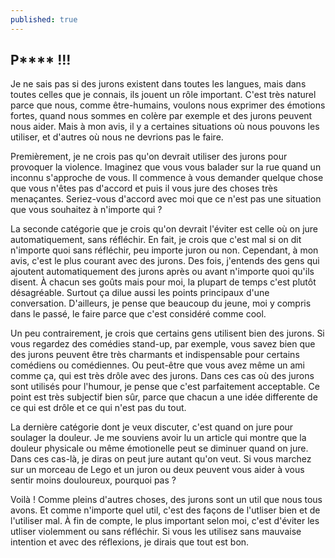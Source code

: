 ```yaml
---
published: true
---
```

## P**** !!!

Je ne sais pas si des jurons existent dans toutes les langues, mais dans toutes celles que je connais, ils jouent un rôle important. C'est très naturel parce que nous, comme être-humains, voulons nous exprimer des émotions fortes, quand nous sommes en colère par exemple et des jurons peuvent nous aider. Mais à mon avis, il y a certaines situations où nous pouvons les utiliser, et d'autres où nous ne devrions pas le faire.

Premièrement, je ne crois pas qu'on devrait utiliser des jurons pour provoquer la violence. Imaginez que vous vous balader sur la rue quand un inconnu s'approche de vous. Il commence à vous demander quelque chose que vous n'êtes pas d'accord et puis il vous jure des choses très menaçantes. Seriez-vous d'accord avec moi que ce n'est pas une situation que vous souhaitez à n'importe qui ?

La seconde catégorie que je crois qu'on devrait l'éviter est celle où on jure automatiquement, sans réfléchir. En fait, je crois que c'est mal si on dit n'importe quoi sans réfléchir, peu importe juron ou non. Cependant, à mon avis, c'est le plus courant avec des jurons. Des fois, j'entends des gens qui ajoutent automatiquement des jurons après ou avant n'importe quoi qu'ils disent. À chacun ses goûts mais pour moi, la plupart de temps c'est plutôt désagréable. Surtout ça dilue aussi les points principaux d'une conversation. D'ailleurs, je pense que beaucoup du jeune, moi y compris dans le passé, le faire parce que c'est considéré comme cool.

Un peu contrairement, je crois que certains gens utilisent bien des jurons. Si vous regardez des comédies stand-up, par exemple, vous savez bien que des jurons peuvent être très charmants et indispensable pour certains comédiens ou comédiennes. Ou peut-être que vous avez même un ami comme ça, qui est très drôle avec des jurons. Dans ces cas où des jurons sont utilisés pour l'humour, je pense que c'est parfaitement acceptable. Ce point est très subjectif bien sûr, parce que chacun a une idée differente de ce qui est drôle et ce qui n'est pas du tout.

La dernière catégorie dont je veux discuter, c'est quand on jure pour soulager la douleur. Je me souviens avoir lu un article qui montre que la douleur physicale ou même émotionelle peut se diminuer quand on jure. Dans ces cas-là, je diras on peut jure autant qu'on veut. Si vous marchez sur un morceau de Lego et un juron ou deux peuvent vous aider à vous sentir moins douloureux, pourquoi pas ?

Voilà ! Comme pleins d'autres choses, des jurons sont un util que nous tous avons. Et comme n'importe quel util, c'est des façons de l'utliser bien et de l'utiliser mal. À fin de compte, le plus important selon moi, c'est d'éviter les utliser violemment ou sans réfléchir. Si vous les utilisez sans mauvaise intention et avec des réflexions, je dirais que tout est bon. 